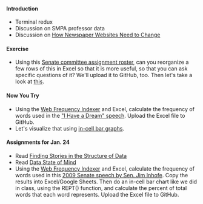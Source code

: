 
#### Introduction

  * Terminal redux
  * Discussion on SMPA professor data
  * Discussion on [How Newspaper Websites Need to Change](http://www.holovaty.com/writing/fundamental-change/)

#### Exercise

  * Using this [Senate committee assignment roster](http://www.senate.gov/general/committee_assignments/assignments.htm), can you reorganize a few rows of this in Excel so that it is more useful, so that you can ask specific questions of it? We'll upload it to GitHub, too. Then let's take a look at [this](http://www.senate.gov/general/committee_membership/committee_memberships_SSAF.xml).

#### Now You Try

  * Using the [Web Frequency Indexer](http://www.lextutor.ca/freq/eng/) and Excel, calculate the frequency of words used in the ["I Have a Dream" speech](http://www.americanrhetoric.com/speeches/mlkihaveadream.htm). Upload the Excel file to GitHub.
  * Let's visualize that using [in-cell bar graphs](http://infosthetics.com/archives/2006/08/excel_in_cell_graphing.html).

#### Assignments for Jan. 24

  * Read [Finding Stories in the Structure of Data](https://source.opennews.org/en-US/learning/finding-stories-structure-data/)
  * Read [Data State of Mind](https://mjwebster.github.io/DataJ/Other/DataStateofMind/DataStateofMind.pdf)
  * Using the [Web Frequency Indexer](http://www.lextutor.ca/freq/eng/) and Excel, calculate the frequency of words used in this [2009 Senate speech by Sen. Jim Inhofe](http://www.congress.gov/congressional-record/2009/09/22/senate-section/article/s9648-2/). Copy the results into Excel/Google Sheets. Then do an in-cell bar chart like we did in class, using the REPT() function, and calculate the percent of total words that each word represents. Upload the Excel file to GitHub.
